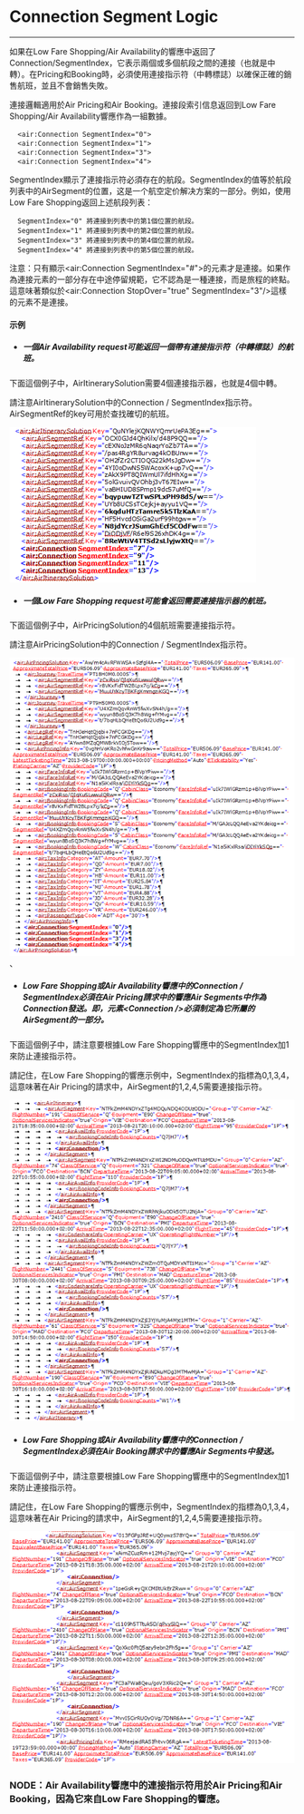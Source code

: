 # Connection Segment Logic

---

如果在Low Fare Shopping/Air Availability的響應中返回了Connection/SegmentIndex，它表示兩個或多個航段之間的連接（也就是中轉）。在Pricing和Booking時，必須使用連接指示符（中轉標誌）以確保正確的銷售航班，並且不會銷售失敗。

連接邏輯適用於Air Pricing和Air Booking。連接段索引信息返回到Low Fare Shopping/Air Availability響應作為一組數據。

```
  <air:Connection SegmentIndex="0">
  <air:Connection SegmentIndex="1">
  <air:Connection SegmentIndex="3">
  <air:Connection SegmentIndex="4">
```

SegmentIndex顯示了連接指示符必須存在的航段。SegmentIndex的值等於航段列表中的AirSegment的位置，这是一个航空定价解决方案的一部分。例如，使用Low Fare Shopping返回上述航段列表：

```
  SegmentIndex="0" 將連接到列表中的第1個位置的航段。
  SegmentIndex="1" 將連接到列表中的第2個位置的航段。
  SegmentIndex="3" 將連接到列表中的第4個位置的航段。
  SegmentIndex="4" 將連接到列表中的第5個位置的航段。
```

注意：只有顯示&lt;air:Connection SegmentIndex="\#"&gt;的元素才是連接。如果作為連接元素的一部分存在中途停留規範，它不認為是一種連接，而是旅程的終點。這意味著類似於&lt;air:Connection StopOver="true" SegmentIndex="3"/&gt;這樣的元素不是連接。

#### 示例

* ##### 一個**Air Availability request**可能返回一個帶有連接指示符（中轉標誌）的航班。

下面這個例子中，AirItinerarySolution需要4個連接指示器，也就是4個中轉。

請注意AirItinerarySolution中的Connection / SegmentIndex指示符。AirSegmentRef的key可用於查找確切的航班。

![](/assets/1.png)

* ##### 一個**Low Fare Shopping request可能會返回需要連接指示器的航班。**

下面這個例子中，AirPricingSolution的4個航班需要連接指示符。

請注意AirPricingSolution中的Connection / SegmentIndex指示符。

![](/assets/2.png)、

* ##### Low Fare Shopping或Air Availability響應中的Connection / SegmentIndex必須在Air Pricing請求中的響應Air Segments中作為Connection發送。即，元素&lt;Connection /&gt;必須制定為它所屬的AirSegment的一部分。

下面這個例子中，請注意要根據Low Fare Shopping響應中的SegmentIndex加1來防止連接指示符。

請記住，在Low Fare Shopping的響應示例中，SegmentIndex的指標為0,1,3,4，這意味著在Air Pricing的請求中，AirSegment的1,2,4,5需要連接指示符。

![](/assets/3.png)

* ##### Low Fare Shopping或Air Availability響應中的Connection / SegmentIndex必須在Air Booking請求中的響應Air Segments中發送。

下面這個例子中，請注意要根據Low Fare Shopping響應中的SegmentIndex加1來防止連接指示符。

請記住，在Low Fare Shopping的響應示例中，SegmentIndex的指標為0,1,3,4，這意味著在Air Pricing的請求中，AirSegment的1,2,4,5需要連接指示符。

![](/assets/4.png)



### NODE：Air Availability響應中的連接指示符用於Air Pricing和Air Booking，因為它來自Low Fare Shopping的響應。



